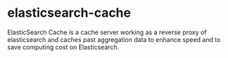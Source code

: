 # elasticsearch-cache
ElasticSearch Cache is a cache server working as a reverse proxy of elasticsearch and caches past aggregation data to enhance speed and to save computing cost on Elasticsearch.
